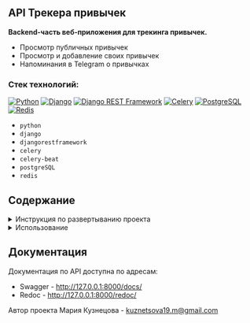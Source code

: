 ## API Трекера привычек
**Backend-часть веб-приложения для трекинга привычек.**
- Просмотр публичных привычек
- Просмотр и добавление своих привычек
- Напоминания в Telegram о привычках
### Стек технологий:
[![Python](https://img.shields.io/badge/Python-3.12-blue?logo=python)](https://www.python.org/)
[![Django](https://img.shields.io/badge/Django-5.0.4-blue?logo=Django)](https://www.djangoproject.com/)
[![Django REST Framework](https://img.shields.io/badge/DRF-3.15.1-blue)](https://www.django-rest-framework.org/)
[![Celery](https://img.shields.io/badge/Celery-5.4.0-blue?logo=Celery)](https://docs.celeryq.dev/en/stable/)
[![PostgreSQL](https://img.shields.io/badge/PostgreSQL-464646?logo=PostgreSQL)](https://www.postgresql.org/)
[![Redis](https://img.shields.io/badge/Redis-5.0.4-blue?logo=Redis)](https://redis.io/)

- `python`
- `django`
- `djangorestframework`
- `celery`
- `celery-beat`
- `postgreSQL`
- `redis`

## Содержание

<details>
<summary>Инструкция по развертыванию проекта</summary>

#### 1. Клонируйте проект:
```
git clone https://github.com/MSk1901/habits.git
```
#### 2. Перейдите в корневую директорию проекта 
#### 3. Настройте переменные окружения: 

   1. Создайте файл `.env` в корневой директории 
   2. Скопируйте в него содержимое файла `.env.sample` и подставьте свои значения
   3. Для корректной работы проекта в локальной среде разработки установите значение `DEBUG=True`, чтобы обеспечить автоматическую обработку статических файлов и подробные сообщения об ошибках.


#### 4. Запустите команду для сборки и запуска контейнеров Docker:
```
docker-compose up -d --build
```
</details>

<details>
<summary>Использование</summary>

#### 1. Административная панель:
Для доступа к админке создайте суперпользователя

1. Для этого нужно будет посмотреть список запущенных контейнеров и скопировать id контейнера app
    ```
    docker ps
    ```
    Пример вывода:
    ```
    CONTAINER ID   IMAGE                                                         
    e5e38dccec3d   drf-lms-app                
    ```
2. После этого выполните команду, чтобы попасть в контейнер и выполнять команды, доступные в его окружении
    ```
    docker exec -it <id контейнера> bash
    ```
3. Для создания суперпользователя (админа) выполните команду
    ```
    python3 manage.py csu
    ```
   E-mail и пароль суперпользоветеля для входа в админку вы можете посмотреть в файле `/users/management/commands/csu.py`. При желании, вы можете задать свои e-mail и пароль


4. Откройте администратичную панель по адресу http://localhost:8000/admin/ и введите e-mail и пароль суперпользоветеля
          
#### 2. Настройка уведомлений в Telegram:
1. Для отправки уведомлений у пользователя должно быть заполнено поле `chat_id`. Значение - id чата в Telegram.
2. Поле можно заполнить:
   - При регистрации.
     Для этого перейдите по адресу http://127.0.0.1:8000/users/register/ и заполните все поля. Пример заполнения в формате `json`:
        ```
        {
            "email": "user@example.com",
            "password": "Somepassword",
            "chat_id": "000000001"
        }
        ```
   - В административной панели.
     Заполните нужное поле при создании или редактировании пользователя
#### 3. Создание привычки:
1. Получите `Bearer token` созданного пользователя по адресу http://127.0.0.1:8000/users/login/
2. Для создания привычки перейдите по адресу http://127.0.0.1:8000/habits/
3. Укажите токен в заголовке запроса
4. Укажите поля в теле запроса в формате `json` и отправьте `POST` запрос:
      ```
      {
          "place": "Дома",
          "time": "20:00",
          "action": "Съесть овощи за ужином",
          "is_enjoyable": false,
          "periodicity": 1, # Периодичность привычки, например, раз в день
          "treat": "Съесть любимый десерт",
          "duration": "00:01:00", # Длительнось выполнения привычки в формате ЧЧ:ММ:СС
          "is_public": true
      }
      ```
     
#### 4. Другие способы взаимодействия:
Все способы взаимодействия вы можете найти в документации
</details>

## Документация
Документация по API доступна по адресам:
- Swagger - http://127.0.0.1:8000/docs/
- Redoc - http://127.0.0.1:8000/redoc/



Автор проекта Мария Кузнецова - [kuznetsova19.m@gmail.com](mailto:kuznetsova19.m@gmail.com)
